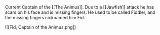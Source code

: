 Current Captain of the [[The Animus]].  Due to a [[Jawfish]] attack he has scars on his face and is missing fingers.  He used to be called Fiddler, and the missing fingers nicknamed him Fid.

![[Fid, Captain of the Animus.png]]